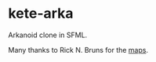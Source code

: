 # kete-arka
Arkanoid clone in SFML.

Many thanks to Rick N. Bruns for the [maps](https://www.nesmaps.com/maps/Arkanoid/Arkanoid.html).

